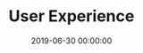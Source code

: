 ---
title: User Experience
date: 2019-06-30 00:00:00
description: I design with empathy and intention, crafting seamless, human-centered experiences that make technology feel effortless. My goal is to solve real problems for real people—through clarity, simplicity, and thoughtful design choices.
featured_image: '/images/features/feature-ux.svg'
---